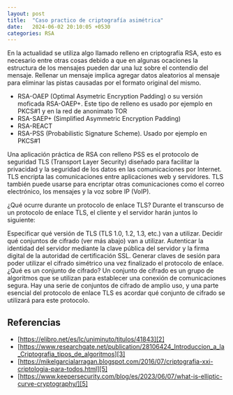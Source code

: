 ```yaml
---
layout: post
title:  "Caso practico de criptografía asimétrica"
date:   2024-06-02 20:10:05 +0530
categories: RSA
---
```

En la actualidad se utiliza algo llamado relleno en criptografía RSA, esto es necesario entre otras cosas debido a que en algunas ocaciones la estructura de los mensajes pueden dar una luz sobre el contendio del mensaje. Rellenar un mensaje implica agregar datos aleatorios al mensaje para eliminar las pistas causadas por el formato original del mismo.

- RSA-OAEP (Optimal Asymetric Encryption Padding) o su versión moficada RSA-OAEP+. Este tipo de relleno es usado por ejemplo en PKCS#1 y en la red de anonimato TOR
- RSA-SAEP+ (Simplified Asymmetric Encryption Padding)
- RSA-REACT
- RSA-PSS (Probabilistic Signature Scheme). Usado por ejemplo en PKCS#1

Una aplicación práctica de RSA con relleno PSS es el protocolo de seguridad TLS (Transport Layer Security) diseñado para facilitar la privacidad y la seguridad de los datos en las comunicaciones por Internet. TLS encripta las comunicaciones entre aplicaciones web y servidores. TLS también puede usarse para encriptar otras comunicaciones como el correo electrónico, los mensajes y la voz sobre IP (VoIP). 

¿Qué ocurre durante un protocolo de enlace TLS?
Durante el transcurso de un protocolo de enlace TLS, el cliente y el servidor harán juntos lo siguiente:

Especificar qué versión de TLS (TLS 1.0, 1.2, 1.3, etc.) van a utilizar.
Decidir qué conjuntos de cifrado (ver más abajo) van a utilizar.
Autenticar la identidad del servidor mediante la clave pública del servidor y la firma digital de la autoridad de certificación SSL.
Generar claves de sesión para poder utilizar el cifrado simétrico una vez finalizado el protocolo de enlace.
¿Qué es un conjunto de cifrado?
Un conjunto de cifrado es un grupo de algoritmos que se utilizan para establecer una conexión de comunicaciones segura. Hay una serie de conjuntos de cifrado de amplio uso, y una parte esencial del protocolo de enlace TLS es acordar qué conjunto de cifrado se utilizará para este protocolo.
## Referencias

- [https://elibro.net/es/lc/uniminuto/titulos/41843][2]
- [https://www.researchgate.net/publication/28106424_Introduccion_a_la_Criptografia_tipos_de_algoritmos][3]
- [https://mikelgarcialarragan.blogspot.com/2016/07/criptografia-xxi-criptologia-para-todos.html][5]
- [https://www.keepersecurity.com/blog/es/2023/06/07/what-is-elliptic-curve-cryptography/][5]
  
[1]: https://www.bearssl.org/tls13.html

